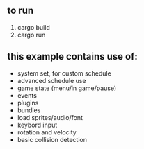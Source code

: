 ## to run
1. cargo build
2. cargo run

## this example contains use of:

- system set, for custom schedule
- advanced schedule use
- game state (menu/in game/pause)
- events
- plugins
- bundles
- load sprites/audio/font
- keybord input
- rotation and velocity
- basic collision detection